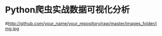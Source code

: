 # Python爬虫实战数据可视化分析


#http://github.com/your_name/your_repository/raw/master/images_folder/img.jpg
